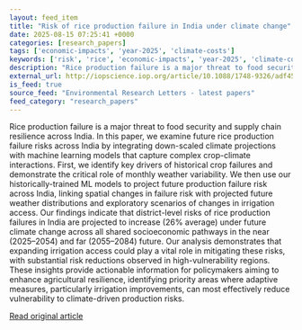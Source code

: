```yaml
---
layout: feed_item
title: "Risk of rice production failure in India under climate change"
date: 2025-08-15 07:25:41 +0000
categories: [research_papers]
tags: ['economic-impacts', 'year-2025', 'climate-costs']
keywords: ['risk', 'rice', 'economic-impacts', 'year-2025', 'climate-costs', 'production']
description: "Rice production failure is a major threat to food security and supply chain resilience across India"
external_url: http://iopscience.iop.org/article/10.1088/1748-9326/adf459
is_feed: true
source_feed: "Environmental Research Letters - latest papers"
feed_category: "research_papers"
---
```


Rice production failure is a major threat to food security and supply chain resilience across India. In this paper, we examine future rice production failure risks across India by integrating down-scaled climate projections with machine learning models that capture complex crop-climate interactions. First, we identify key drivers of historical crop failures and demonstrate the critical role of monthly weather variability. We then use our historically-trained ML models to project future production failure risk across India, linking spatial changes in failure risk with projected future weather distributions and exploratory scenarios of changes in irrigation access. Our findings indicate that district-level risks of rice production failures in India are projected to increase (26% average) under future climate change across all shared socioeconomic pathways in the near (2025–2054) and far (2055–2084) future. Our analysis demonstrates that expanding irrigation access could play a vital role in mitigating these risks, with substantial risk reductions observed in high-vulnerability regions. These insights provide actionable information for policymakers aiming to enhance agricultural resilience, identifying priority areas where adaptive measures, particularly irrigation improvements, can most effectively reduce vulnerability to climate-driven production risks.

[Read original article](http://iopscience.iop.org/article/10.1088/1748-9326/adf459)
